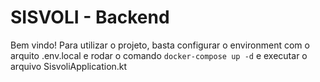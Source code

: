 ﻿# SISVOLI - Backend
 
 Bem vindo! Para utilizar o projeto, basta configurar o environment com o arquito .env.local e rodar o comando ```docker-compose up -d``` e executar o arquivo SisvoliApplication.kt
